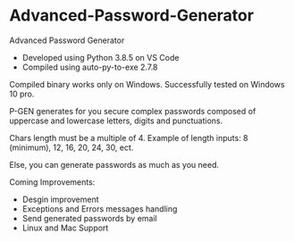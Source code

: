 # Advanced-Password-Generator
Advanced Password Generator

- Developed using Python 3.8.5 on VS Code
- Compiled using auto-py-to-exe 2.7.8

Compiled binary works only on Windows. Successfully tested on Windows 10 pro.


P-GEN generates for you secure complex passwords composed of uppercase and lowercase letters, digits and punctuations.

Chars length must be a multiple of 4. Example of length inputs: 8 (minimum), 12, 16, 20, 24, 30, ect.

Else, you can generate passwords as much as you need.


Coming Improvements: 

- Desgin improvement
- Exceptions and Errors messages handling
- Send generated passwords by email
- Linux and Mac Support

